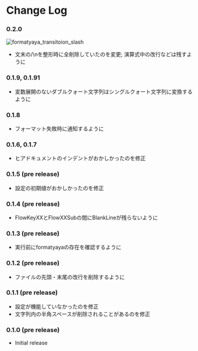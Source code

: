 # Change Log

### 0.2.0

![formatyaya_transitoion_slash](https://user-images.githubusercontent.com/39634779/221236137-c34f5143-0f04-4fab-8ee6-2251d1d8122f.gif)

- 文末の/\nを整形時に全削除していたのを変更; 演算式中の改行などは残すように

### 0.1.9, 0.1.91

- 変数展開のないダブルクォート文字列はシングルクォート文字列に変換するように

### 0.1.8

- フォーマット失敗時に通知するように

### 0.1.6, 0.1.7

- ヒアドキュメントのインデントがおかしかったのを修正

### 0.1.5 (pre release)

- 設定の初期値がおかしかったのを修正

### 0.1.4 (pre release)

- FlowKeyXXとFlowXXSubの間にBlankLineが残らないように

### 0.1.3 (pre release)

- 実行前にformatyayaの存在を確認するように

### 0.1.2 (pre release)

- ファイルの先頭・末尾の改行を削除するように

### 0.1.1 (pre release)

- 設定が機能していなかったのを修正
- 文字列内の半角スペースが削除されることがあるのを修正

### 0.1.0 (pre release)

- Initial release
